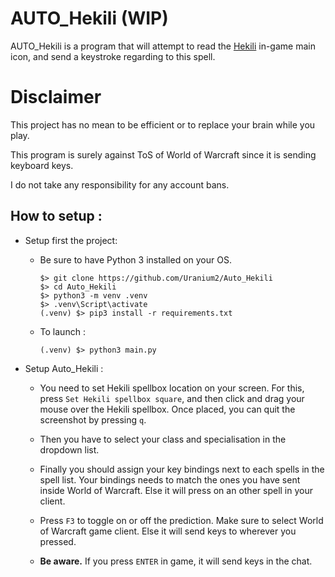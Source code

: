 # AUTO_Hekili (WIP)

AUTO_Hekili is a program that will attempt to read the [Hekili](https://github.com/Hekili/hekili) in-game main icon, and send a keystroke regarding to this spell.


# Disclaimer 

This project has no mean to be efficient or to replace your brain while you play.

This program is surely against ToS of World of Warcraft since it is sending keyboard keys.

I do not take any responsibility for any account bans.

## How to setup :

* Setup first the project:

    * Be sure to have Python 3 installed on your OS.

        ```shell
        $> git clone https://github.com/Uranium2/Auto_Hekili
        $> cd Auto_Hekili
        $> python3 -m venv .venv
        $> .venv\Script\activate
        (.venv) $> pip3 install -r requirements.txt
        ```

    * To launch :

        ```shell
        (.venv) $> python3 main.py
        ```

* Setup Auto_Hekili :

    * You need to set Hekili spellbox location on your screen. For this, press `Set Hekili spellbox square`, and then click and drag your mouse over the Hekili spellbox. Once placed, you can quit the screenshot by pressing `q`.

    * Then you have to select your class and specialisation in the dropdown list.

    * Finally you should assign your key bindings next to each spells in the spell list. Your bindings needs to match the ones you have sent inside World of Warcraft. Else it will press on an other spell in your client.

    * Press `F3` to toggle on or off the prediction. Make sure to select World of Warcraft game client. Else it will send keys to wherever you pressed.

    * __Be aware.__ If you press `ENTER` in game, it will send keys in the chat.
